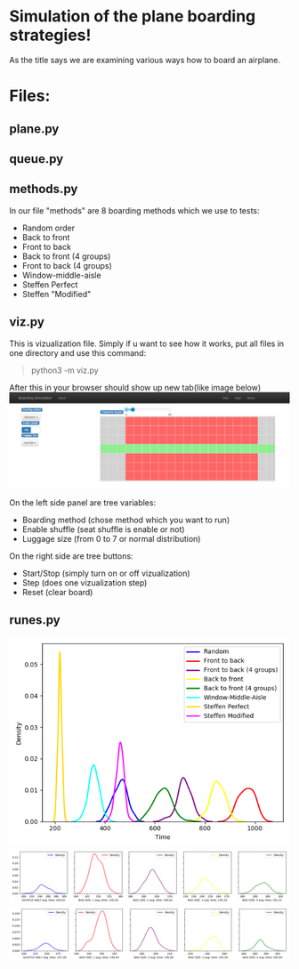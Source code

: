 #  Simulation of the plane boarding strategies!

As the title says we are examining various ways how to board an airplane. 

# Files:

## plane.py
## queue.py
## methods.py

In our file "methods" are 8 boarding methods which we use to tests:

 - Random order
 - Back to front
 - Front to back
 - Back to front (4 groups)
 - Front to back (4 groups)
 - Window-middle-aisle
 - Steffen Perfect
 - Steffen "Modified"

## viz.py
This is vizualization file. Simply if u want to see how it works, put all files in one directory and use this command:
>python3  -m  viz.py

After this in your browser should show up new tab(like image below)
![](webpage.png)

On the left side panel are tree variables:

 - Boarding method (chose method which you want to run)
 - Enable shuffle (seat shuffle is enable or not)
 - Luggage size (from 0 to 7 or normal distribution)

On the right side are tree buttons:

 - Start/Stop (simply turn on or off vizualization)
 - Step (does one vizualization step)
 - Reset (clear board)

## runes.py
![](MainPlot.png)
![](Test1.png)
![](Test2.png)
